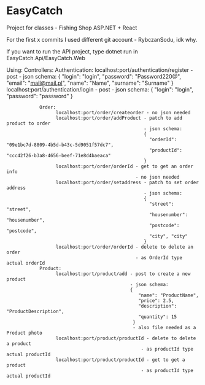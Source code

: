 # EasyCatch
Project for classes - Fishing Shop ASP.NET + React

For the first x commits I used different git account - RybczanSodu, idk why.

If you want to run the API project, type dotnet run in EasyCatch.Api/EasyCatch.Web

Using:
      Controllers:
                Authentication:
                               localhost:port/authentication/register - post
                                                                      - json schema:
                                                                      {
                                                                        "login": "login",
                                                                        "password": "Password220@",
                                                                        "email": "mail@mail.pl",
                                                                        "name": "Name",
                                                                        "surname": "Surname"
                                                                      }
                               localhost:port/authentication/login - post
                                                                   - json schema:
                                                                   {
                                                                   "login": "login",
                                                                   "password": "password"
                                                                   }
                                                                   
                Order:
                      localhost:port/order/createorder - no json needed
                      localhost:port/order/addProduct - patch to add product to order
                                                      - json schema: 
                                                      {
                                                        "orderId": "09e1bc7d-8809-4b5d-b43c-5d9051f57dc7",
                                                        "productId": "ccc42f26-b3a8-4656-beef-71e8d4baeaca"
                                                      }
                      localhost:port/order/orderId - get to get an order info
                                                   - no json needed
                      localhost:port/order/setaddress - patch to set order address
                                                      - json schema:
                                                      {
                                                        "street": "street",
                                                        "housenumber": "housenumber",
                                                        "postcode": "postcode",
                                                        "city", "city"
                                                      }
                      localhost:port/order/orderId - delete to delete an order
                                                   - as OrderId type actual orderId
                Product:
                      localhost:port/product/add - post to create a new product
                                                 - json schema: 
                                                 {
                                                    "name": "ProductName",
                                                    "price": 2.5,
                                                    "description": "ProductDescription",
                                                    "quantity": 15
                                                  }
                                                  - also file needed as a Product photo
                      localhost:port/product/productId - delete to delete a product
                                                     - as productId type actual productId
                      localhost:port/product/productId - get to get a product
                                                     - as productId type actual productId
